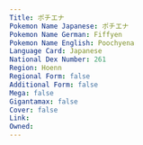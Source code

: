 ```yaml
---
﻿Title: ポチエナ
Pokemon Name Japanese: ポチエナ
Pokemon Name German: Fiffyen
Pokemon Name English: Poochyena
Language Card: Japanese
National Dex Number: 261
Region: Hoenn
Regional Form: false
Additional Form: false
Mega: false
Gigantamax: false
Cover: false
Link: 
Owned: 
---
```

